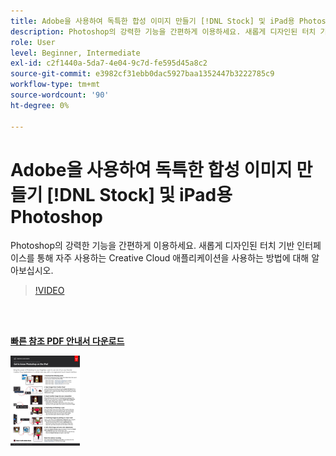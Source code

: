 ```yaml
---
title: Adobe을 사용하여 독특한 합성 이미지 만들기 [!DNL Stock] 및 iPad용 Photoshop
description: Photoshop의 강력한 기능을 간편하게 이용하세요. 새롭게 디자인된 터치 기반 인터페이스를 통해 자주 사용하는 Creative Cloud 애플리케이션을 사용하는 방법에 대해 알아보십시오
role: User
level: Beginner, Intermediate
exl-id: c2f1440a-5da7-4e04-9c7d-fe595d45a8c2
source-git-commit: e3982cf31ebb0dac5927baa1352447b3222785c9
workflow-type: tm+mt
source-wordcount: '90'
ht-degree: 0%

---
```


# Adobe을 사용하여 독특한 합성 이미지 만들기 [!DNL Stock] 및 iPad용 Photoshop

Photoshop의 강력한 기능을 간편하게 이용하세요. 새롭게 디자인된 터치 기반 인터페이스를 통해 자주 사용하는 Creative Cloud 애플리케이션을 사용하는 방법에 대해 알아보십시오.

>[!VIDEO](https://video.tv.adobe.com/v/331004?hidetitle=true)

<br> 

[**빠른 참조 PDF 안내서 다운로드**](../quick-reference/GettoknowPhotoshopontheiPad.pdf)

[![빠른 참조 안내서의 첫 페이지 이미지](assets/GettoknowPhotoshopontheiPadPage1.png)](../quick-reference/GettoknowPhotoshopontheiPad.pdf)
